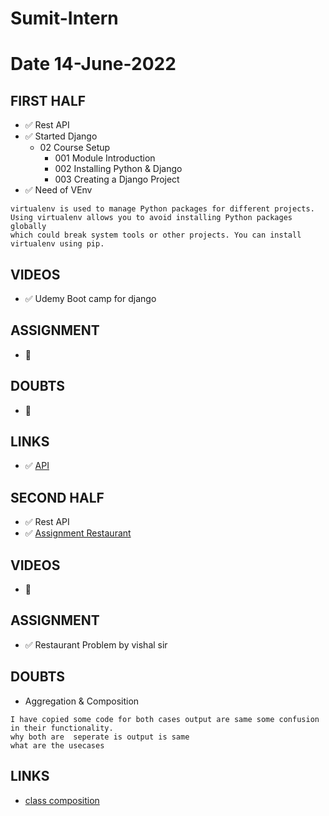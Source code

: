 # Sumit-Intern

# Date 14-June-2022


## FIRST HALF

- ✅ Rest API
- ✅ Started Django
    - 02 Course Setup
        - 001 Module Introduction
        - 002 Installing Python & Django
        - 003 Creating a Django Project
- ✅ Need of VEnv
```
virtualenv is used to manage Python packages for different projects. 
Using virtualenv allows you to avoid installing Python packages globally 
which could break system tools or other projects. You can install virtualenv using pip.

```
## VIDEOS
- ✅ Udemy Boot camp for django

## ASSIGNMENT
- 🚫

## DOUBTS
- 🚫

## LINKS 
- ✅ [API](https://realpython.com/api-integration-in-python/)


## SECOND HALF 
- ✅ Rest API
- ✅ [Assignment Restaurant](https://github.com/sp18-interns/sumit_projects)
## VIDEOS
- 🚫

## ASSIGNMENT
- ✅ Restaurant Problem by vishal sir

## DOUBTS
- Aggregation & Composition
```
I have copied some code for both cases output are same some confusion in their functionality.
why both are  seperate is output is same 
what are the usecases 
```

## LINKS
- [class composition](https://faun.pub/association-aggregation-composition-python-ec9947832cbd)
